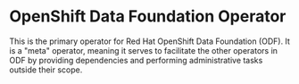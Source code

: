# OpenShift Data Foundation Operator

This is the primary operator for Red Hat OpenShift Data Foundation (ODF). It
is a "meta" operator, meaning it serves to facilitate the other operators in
ODF by providing dependencies and performing administrative tasks outside
their scope.

